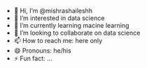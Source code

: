 - 👋 Hi, I’m @mishrashaileshh
- 👀 I’m interested in data science
- 🌱 I’m currently learning macine learning
- 💞️ I’m looking to collaborate on data science
- 📫 How to reach me: here only
- 😄 Pronouns: he/his
- ⚡ Fun fact: ...

<!---
mishrashaileshh/mishrashaileshh is a ✨ special ✨ repository because its `README.md` (this file) appears on your GitHub profile.
You can click the Preview link to take a look at your changes.
--->
